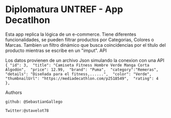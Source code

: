 # Diplomatura UNTREF - App Decatlhon


Esta app replica la lógica de un e-commerce. Tiene diferentes funcionalidades, se pueden filtrar productos por Categorias, Colores o Marcas. Tambien un filtro dinámico que busca coincidencias por el título del producto mientras se escribe en un "imput".
API

Los datos provienen de un archivo Json simulando la conexion con una API 
` { "id": 3, 
    "title": "Camiseta Fitness Hombre Verde Manga Corta Algodón", 
    "price": 12.99, 
    "brand": "Puma", 
    "category":"Remeras", 
    "details": "Diseñada para el fitness,......", 
    "color": "Verde", 
    "thumbnailUrl": "https://mediadecathlon.com/p2518549", 
    "rating": 4 
 },`


 
Authors

    github: @SebastianGallego

    Twitter:@stavelot78

